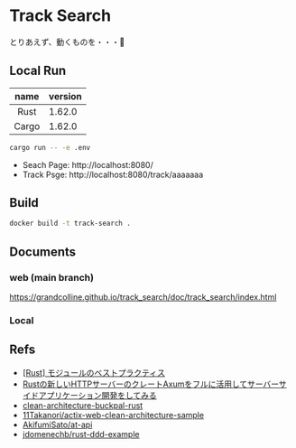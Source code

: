 # Track Search

とりあえず、動くものを・・・🌝

## Local Run

| name  | version |
|:-----:|:--------|
| Rust  | 1.62.0  |
| Cargo | 1.62.0  |

```bash
cargo run -- -e .env
```

* Seach Page: http://localhost:8080/
* Track Psge: http://localhost:8080/track/aaaaaaa

## Build

```bash
docker build -t track-search .
```

## Documents

### web (main branch)

https://grandcolline.github.io/track_search/doc/track_search/index.html

### Local



## Refs

- [[Rust] モジュールのベストプラクティス](https://zenn.dev/msakuta/articles/83f9991b2aba62)
- [Rustの新しいHTTPサーバーのクレートAxumをフルに活用してサーバーサイドアプリケーション開発をしてみる](https://blog-dry.com/entry/2021/12/26/002649)
- [clean-architecture-buckpal-rust](https://github.com/jayy-lmao/clean-architecture-buckpal-rust)
- [11Takanori/actix-web-clean-architecture-sample](https://github.com/11Takanori/actix-web-clean-architecture-sample)
- [AkifumiSato/at-api](https://github.com/AkifumiSato/at-api)
- [jdomenechb/rust-ddd-example](https://github.com/jdomenechb/rust-ddd-example)


